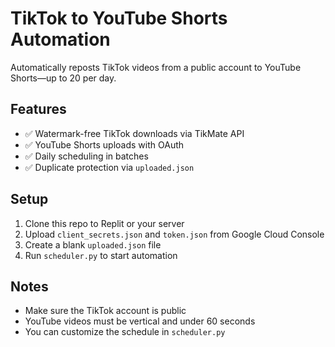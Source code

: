 # TikTok to YouTube Shorts Automation

Automatically reposts TikTok videos from a public account to YouTube Shorts—up to 20 per day.

## Features
- ✅ Watermark-free TikTok downloads via TikMate API
- ✅ YouTube Shorts uploads with OAuth
- ✅ Daily scheduling in batches
- ✅ Duplicate protection via `uploaded.json`

## Setup
1. Clone this repo to Replit or your server
2. Upload `client_secrets.json` and `token.json` from Google Cloud Console
3. Create a blank `uploaded.json` file
4. Run `scheduler.py` to start automation

## Notes
- Make sure the TikTok account is public
- YouTube videos must be vertical and under 60 seconds
- You can customize the schedule in `scheduler.py`
